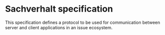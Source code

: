 # Sachverhalt specification

This specification defines a protocol to be used for communication between
server and client applications in an issue ecosystem.

